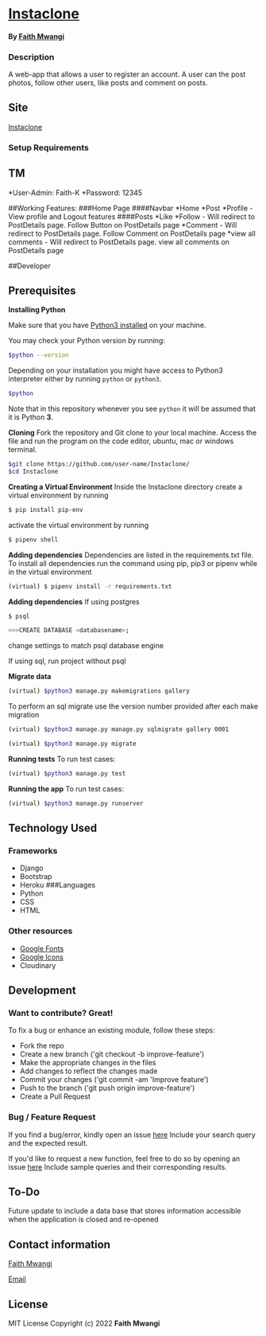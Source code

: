 # [Instaclone](https://github.com/Miss-Faith/Instaclone)
#### By [Faith Mwangi](https://github.com/miss-faith)
### Description
A web-app that allows a user to register an account. A user can the post photos, follow other users, like posts and comment on posts.
## Site
[Instaclone](https://cloning101.herokuapp.com/)
### Setup Requirements

## TM
*User-Admin: Faith-K
*Password: 12345

##Working Features:
###Home Page
####Navbar
*Home
*Post
*Profile - View profile and Logout features
####Posts
*Like
*Follow - Will redirect to PostDetails page. Follow Button on PostDetails page
*Comment -  Will redirect to PostDetails page. Follow Comment on PostDetails page
*view all comments - Will redirect to PostDetails page. view all comments on PostDetails page

##Developer
## Prerequisites
**Installing Python**

Make sure that you have [Python3 installed](https://realpython.com/installing-python/) on your machine.

You may check your Python version by running:

```bash
$python --version
```

Depending on your installation you might have access to Python3 interpreter either by running `python` or `python3`.

```bash
$python
```
Note that in this repository whenever you see `python` it will be assumed that it is Python **3**.

**Cloning**
Fork the repository and Git clone to your local machine. Access the file and run the program on the code editor, ubuntu, mac or windows terminal.
```bash
$git clone https://github.com/user-name/Instaclone/
$cd Instaclone
```

**Creating a Virtual Environment**
Inside the Instaclone directory create a virtual environment by running
```bash
$ pip install pip-env
```
activate the virtual environment by running
```bash
$ pipenv shell
```
**Adding dependencies**
Dependencies are listed in the requirements.txt file. To install all dependencies run the command using pip, pip3 or pipenv while in the virtual environment
```bash
(virtual) $ pipenv install -r requirements.txt
```
**Adding dependencies**
If using postgres
```bash
$ psql
```
```bash
>>>CREATE DATABASE <databasename>;
```
change settings to match psql database engine

If using sql, run project without psql

**Migrate data** 
```bash
(virtual) $python3 manage.py makemigrations gallery
```
To perform an sql migrate use the version number provided after each make migration
```bash
(virtual) $python3 manage.py manage.py sqlmigrate gallery 0001
```
```bash
(virtual) $python3 manage.py migrate
```

**Running tests** 
To run test cases:
```bash
(virtual) $python3 manage.py test
```
**Running the app** 
To run test cases:
```bash
(virtual) $python3 manage.py runserver
```

## Technology Used
### Frameworks
* Django
* Bootstrap
* Heroku
###Languages
* Python
* CSS
* HTML
### Other resources
* [Google Fonts](https://fonts.google.com/)
* [Google Icons](https://fonts.google.com/)
* Cloudinary

## Development
### Want to contribute? Great!
To fix a bug or enhance an existing module, follow these steps:
* Fork the repo
* Create a new branch ('git checkout -b improve-feature')
* Make the appropriate changes in the files
* Add changes to reflect the changes made
* Commit your changes ('git commit -am 'Improve feature')
* Push to the branch ('git push origin improve-feature')
* Create a Pull Request
### Bug / Feature Request
If you find a bug/error, kindly open an issue [here](https://github.com/miss-faith/Instaclone/issues/new)
Include your search query and the expected result.

If you'd like to request a new function, feel free to do so by opening an issue [here](https://github.com/miss-faith/Instaclone/issues/new)
Include sample queries and their corresponding results.
## To-Do
Future update to include a data base that stores information accessible when the application is closed and re-opened
## Contact information
[Faith Mwangi](https://github.com/miss-faith)

[Email](faith.mwangi@student.moringaschool.com)
## License
MIT License
Copyright (c) 2022 **Faith Mwangi**

